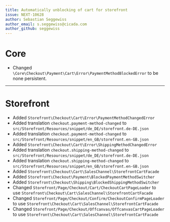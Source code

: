 ```yaml
---
title: Automatically unblocking of cart for storefront
issue: NEXT-10628
author: Sebastian Seggewiss
author_email: s.seggewiss@cicada.com 
author_github: seggewiss
---
```

# Core
* Changed `\Core\Checkout\Payment\Cart\Error\PaymentMethodBlockedError` to be none persistent.
___
# Storefront
* Added `Storefront\Checkout\Cart\Error\PaymentMethodChangedError`
* Added translation `checkout.payment-method-changed` to `src/Storefront/Resources/snippet/de_DE/storefront.de-DE.json`
* Added translation `checkout.payment-method-changed` to `src/Storefront/Resources/snippet/en_GB/storefront.en-GB.json`
* Added `Storefront\Checkout\Cart\Error\ShippingMethodChangedError`
* Added translation `checkout.shipping-method-changed` to `src/Storefront/Resources/snippet/de_DE/storefront.de-DE.json`
* Added translation `checkout.shipping-method-changed` to `src/Storefront/Resources/snippet/en_GB/storefront.en-GB.json`
* Added `Storefront\Checkout\Cart\SalesChannel\StorefrontCartFacade`
* Added `Storefront\Checkout\Payment\BlockedPaymentMethodSwitcher`
* Added `Storefront\Checkout\Shipping\BlockedShippingMethodSwitcher`
* Changed `Storefront/Page/Checkout/Cart/CheckoutCartPageLoader` to use `Storefront\Checkout\Cart\SalesChannel\StorefrontCartFacade`
* Changed `Storefront/Page/Checkout/Confirm/CheckoutConfirmPageLoader` to use `Storefront\Checkout\Cart\SalesChannel\StorefrontCartFacade`
* Changed `Storefront/Page/Checkout/Offcanvas/OffcanvasCartPageLoader` to use `Storefront\Checkout\Cart\SalesChannel\StorefrontCartFacade`
